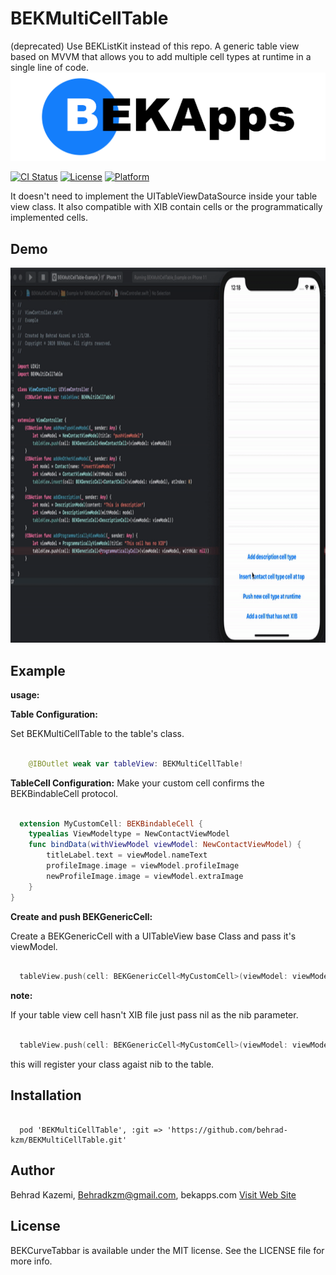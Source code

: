 
# BEKMultiCellTable

(deprecated) Use BEKListKit instead of this repo.
A generic table view based on MVVM that allows you to add multiple cell types at runtime in a single line of code.
<img src="https://github.com/behrad-kzm/BEKDesing/blob/master/Images/BEKHeader.png">

[![CI Status](http://img.shields.io/travis/popwarsweet/JellySlider.svg?style=flat)](https://travis-ci.org/popwarsweet/JellySlider)
[![License](https://img.shields.io/cocoapods/l/JellySlider.svg?style=flat)](http://cocoapods.org/pods/JellySlider)
[![Platform](https://img.shields.io/cocoapods/p/JellySlider.svg?style=flat)](http://cocoapods.org/pods/JellySlider)

 It doesn't need to implement the UITableViewDataSource inside your table view class. It also compatible with XIB contain cells or the programmatically implemented cells.
## Demo
<img src="Preview.gif" height="600">

## Example

__usage:__

__Table Configuration:__

Set BEKMultiCellTable to the table's class.

```swift

    @IBOutlet weak var tableView: BEKMultiCellTable!

```

__TableCell Configuration:__
Make your custom cell confirms the BEKBindableCell protocol.

```swift

  extension MyCustomCell: BEKBindableCell {    
    typealias ViewModeltype = NewContactViewModel
    func bindData(withViewModel viewModel: NewContactViewModel) {
        titleLabel.text = viewModel.nameText
        profileImage.image = viewModel.profileImage
        newProfileImage.image = viewModel.extraImage
    }
}

```

__Create and push BEKGenericCell:__

Create a BEKGenericCell with a UITableView base Class and pass it's viewModel.
```swift

  tableView.push(cell: BEKGenericCell<MyCustomCell>(viewModel: viewModel))

```
__note:__

If your table view cell hasn't XIB file just pass nil as the nib parameter.

```swift

  tableView.push(cell: BEKGenericCell<MyCustomCell>(viewModel: viewModel, withNib: nil))

```
this will register your class agaist nib to the table.

## Installation
```

  pod 'BEKMultiCellTable', :git => 'https://github.com/behrad-kzm/BEKMultiCellTable.git'

```


## Author
Behrad Kazemi, Behradkzm@gmail.com, bekapps.com
<a href="https://bekapps.com"> Visit Web Site </a>
## License

BEKCurveTabbar is available under the MIT license. See the LICENSE file for more info.

